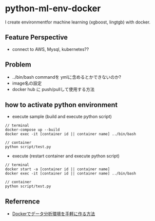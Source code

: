 # python-ml-env-docker

I create environmentfor machine learning (xgboost, lingtgb) with docker. 

## Feature Perspective

- connect to AWS, Mysql, kubernetes??

## Problem

- ../bin/bash commandを ymlに含めるとかできないのか?
- image名の設定
- docker hub に push/pullして使用する方法

## how to activate python environment

- execute sample (build and execute python script)

```
// terminal
docker-compose up --build  
docker exec -it [container id || container name] ../bin/bash

// container
python script/test.py
```

- execute (restart container and execute python script)

```
// terminal
docker start -a [container id || container name]
docker exec -it [container id || container name] ../bin/bash

// container
python script/test.py
```

## Referrence

- [Dockerでデータ分析環境を手軽に作る方法](https://amalog.hateblo.jp/entry/data-analysis-docker)
